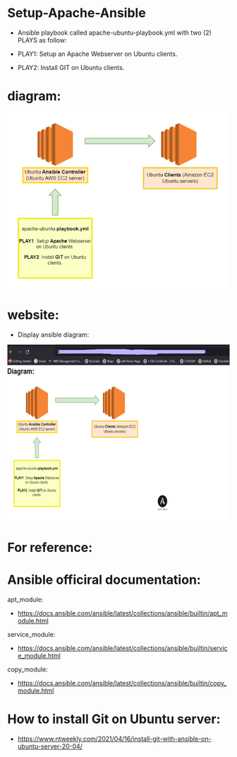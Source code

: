 # Setup-Apache-Ansible

- Ansible playbook called apache-ubuntu-playbook.yml with two (2) PLAYS as follow:

- PLAY1: Setup an Apache Webserver on Ubuntu clients.

- PLAY2: Install GIT on Ubuntu clients.

# diagram:

<img src="images/diagram.drawio.png" width="500" height="400">


# website:

- Display ansible diagram:

<img src="images/website.png" width="700" height="400">

# For reference:

# Ansible officiral documentation:

apt_module:

- https://docs.ansible.com/ansible/latest/collections/ansible/builtin/apt_module.html 

service_module:

- https://docs.ansible.com/ansible/latest/collections/ansible/builtin/service_module.html 

copy_module:

- https://docs.ansible.com/ansible/latest/collections/ansible/builtin/copy_module.html

# How to install Git on Ubuntu server:

- https://www.ntweekly.com/2021/04/16/install-git-with-ansible-on-ubuntu-server-20-04/




